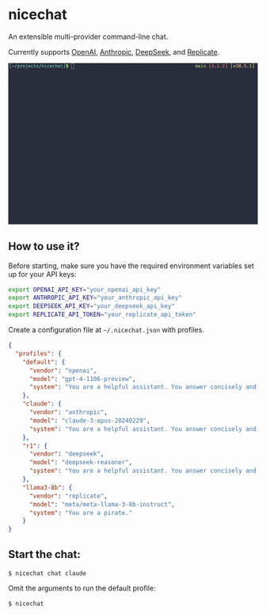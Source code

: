 # nicechat

An extensible multi-provider command-line chat.

Currently supports [OpenAI](https://platform.openai.com/docs/models), [Anthropic](https://docs.anthropic.com/en/docs/about-claude/models/overview), [DeepSeek](https://api-docs.deepseek.com/), and [Replicate](https://replicate.com/collections/language-models).

![Demo GIF](./media/intro.gif)

## How to use it?

Before starting, make sure you have the required environment variables set up for your API keys:

```bash
export OPENAI_API_KEY="your_openai_api_key"
export ANTHROPIC_API_KEY="your_anthropic_api_key"
export DEEPSEEK_API_KEY="your_deepseek_api_key"
export REPLICATE_API_TOKEN="your_replicate_api_token"
```

Create a configuration file at `~/.nicechat.json` with profiles.

```json
{
  "profiles": {
    "default": {
      "vendor": "openai",
      "model": "gpt-4-1106-preview",
      "system": "You are a helpful assistant. You answer concisely and to the point."
    },
    "claude": {
      "vendor": "anthropic",
      "model": "claude-3-opus-20240229",
      "system": "You are a helpful assistant. You answer concisely and to the point."
    },
    "r1": {
      "vendor": "deepseek",
      "model": "deepseek-reasoner",
      "system": "You are a helpful assistant. You answer concisely and to the point."
    },
    "llama3-8b": {
      "vendor": "replicate",
      "model": "meta/meta-llama-3-8b-instruct",
      "system": "You are a pirate."
    }
}
```

## Start the chat:

```
$ nicechat chat claude
```

Omit the arguments to run the default profile:

```
$ nicechat
```
